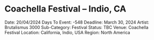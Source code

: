 # Coachella Festival – Indio, CA

Date: 20/04/2024
Days To Event: -548
Deadline: March 30, 2024
Artist: Brutalismus 3000
Sub-Category: Festival
Status: TBC
Venue: Coachella Festival
Location: California, Indio, USA
Region: North America